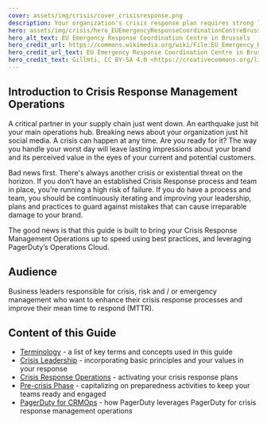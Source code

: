 ```yaml
---
cover: assets/img/crisis/cover_crisisresponse.png
description: Your organization's crisis response plan requires strong leadership. The right kind of crisis leadership is values-driven and maintains the balancing act between carefully and thoughtfully responding to what went wrong and deliberately capturing mindshare or new business based on the effectiveness of your response.
hero: assets/img/crisis/hero_EUEmergencyResponseCoordinationCentreBrussels.png
hero_alt_text: EU Emergency Response Coordination Centre in Brussels
hero_credit_url: https://commons.wikimedia.org/wiki/File:EU_Emergency_Response_Coordination_Centre_in_Brussels.jpg
hero_credit_url_text: EU Emergency Response Coordination Centre in Brussels
hero_credit_text: Gillmti, CC BY-SA 4.0 <https://creativecommons.org/licenses/by-sa/4.0>, via Wikimedia Commons
---
```


## Introduction to Crisis Response Management Operations

A critical partner in your supply chain just went down. An earthquake just hit your main operations hub. Breaking news about your organization just hit social media. A crisis can happen at any time. Are you ready for it? The way you handle your worst day will leave lasting impressions about your brand and its perceived value in the eyes of your current and potential customers.

Bad news first. There's always another crisis or existential threat on the horizon. If you don’t have an established Crisis Response process and team in place, you’re running a high risk of failure. If you do have a process and team, you should be continuously iterating and improving your leadership, plans and practices to guard against mistakes that can cause irreparable damage to your brand. 

The good news is that this guide is built to bring your Crisis Response Management Operations up to speed using best practices, and leveraging PagerDuty’s Operations Cloud.

## Audience
Business leaders responsible for crisis, risk and / or emergency management who want to enhance their crisis response processes and improve their mean time to respond (MTTR).

## Content of this Guide
- [Terminology](terms.md) - a list of key terms and concepts used in this guide
- [Crisis Leadership](leadership.md) - incorporating basic principles and your values in your response
- [Crisis Response Operations](operations.md) - activating your crisis response plans
- [Pre-crisis Phase](prework.md) - capitalizing on preparedness activities to keep your teams ready and engaged
- [PagerDuty for CRMOps](pagerduty.md) - how PagerDuty leverages PagerDuty for crisis response management operations

